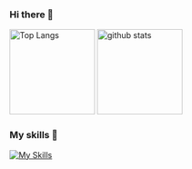 ### Hi there 👋

<p align="left"> 
  <img alt="Top Langs" height="150px" src="https://github-readme-stats.vercel.app/api/top-langs/?username=yeh-john&show_icons=true&theme=dark" />
  <img alt="github stats" height="150px" src="https://github-readme-stats.vercel.app/api?username=yeh-john&theme=dark&show_icons=ture" />
</p>

### My skills 🌱
[![My Skills](https://skillicons.dev/icons?i=html,css,js,nodejs,react,py,php,powershell,bash,selenium,webpack,mysql,ipfs,vscode,git,github,linux,heroku,nginx,wordpress,raspberrypi&theme=dark)](https://skillicons.dev)

<!--
yeh-john is a ✨ _special_ ✨ repository because its `README.md` (this file) appears on your GitHub profile.

Here are some ideas to get you started:

- 🔭 I’m currently working on ...
- 🌱 I’m currently learning ...
- 👯 I’m looking to collaborate on ...
- 🤔 I’m looking for help with ...
- 💬 Ask me about ...
- 📫 How to reach me: ...
- 😄 Pronouns: ...
- ⚡ Fun fact: ...
-->
